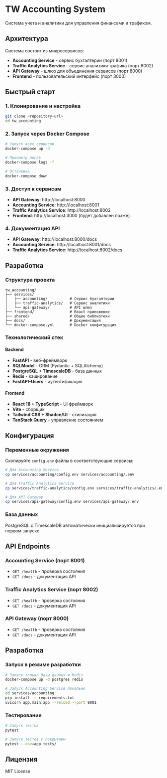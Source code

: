 # TW Accounting System

Система учета и аналитики для управления финансами и трафиком.

## Архитектура

Система состоит из микросервисов:
- **Accounting Service** - сервис бухгалтерии (порт 8001)
- **Traffic Analytics Service** - сервис аналитики трафика (порт 8002)
- **API Gateway** - шлюз для объединения сервисов (порт 8000)
- **Frontend** - пользовательский интерфейс (порт 3000)

## Быстрый старт

### 1. Клонирование и настройка

```bash
git clone <repository-url>
cd tw_accounting
```

### 2. Запуск через Docker Compose

```bash
# Запуск всех сервисов
docker-compose up -d

# Просмотр логов
docker-compose logs -f

# Остановка
docker-compose down
```

### 3. Доступ к сервисам

- **API Gateway**: http://localhost:8000
- **Accounting Service**: http://localhost:8001
- **Traffic Analytics Service**: http://localhost:8002
- **Frontend**: http://localhost:3000 (будет добавлен позже)

### 4. Документация API

- **API Gateway**: http://localhost:8000/docs
- **Accounting Service**: http://localhost:8001/docs
- **Traffic Analytics Service**: http://localhost:8002/docs

## Разработка

### Структура проекта

```
tw_accounting/
├── services/
│   ├── accounting/          # Сервис бухгалтерии
│   ├── traffic-analytics/   # Сервис аналитики
│   └── api-gateway/         # API шлюз
├── frontend/                # React приложение
├── shared/                  # Общие библиотеки
├── docs/                    # Документация
└── docker-compose.yml       # Docker конфигурация
```

### Технологический стек

#### Backend
- **FastAPI** - веб-фреймворк
- **SQLModel** - ORM (Pydantic + SQLAlchemy)
- **PostgreSQL + TimescaleDB** - база данных
- **Redis** - кэширование
- **FastAPI-Users** - аутентификация

#### Frontend
- **React 18 + TypeScript** - UI фреймворк
- **Vite** - сборщик
- **Tailwind CSS + Shadcn/UI** - стилизация
- **TanStack Query** - управление состоянием

## Конфигурация

### Переменные окружения

Скопируйте `config.env` файлы в соответствующие сервисы:

```bash
# Для Accounting Service
cp services/accounting/config.env services/accounting/.env

# Для Traffic Analytics Service
cp services/traffic-analytics/config.env services/traffic-analytics/.env

# Для API Gateway
cp services/api-gateway/config.env services/api-gateway/.env
```

### База данных

PostgreSQL с TimescaleDB автоматически инициализируется при первом запуске.

## API Endpoints

### Accounting Service (порт 8001)

- `GET /health` - проверка состояния
- `GET /docs` - документация API

### Traffic Analytics Service (порт 8002)

- `GET /health` - проверка состояния
- `GET /docs` - документация API

### API Gateway (порт 8000)

- `GET /health` - проверка состояния
- `GET /docs` - документация API

## Разработка

### Запуск в режиме разработки

```bash
# Запуск только базы данных и Redis
docker-compose up -d postgres redis

# Запуск Accounting Service локально
cd services/accounting
pip install -r requirements.txt
uvicorn app.main:app --reload --port 8001
```

### Тестирование

```bash
# Запуск тестов
pytest

# Запуск тестов с покрытием
pytest --cov=app tests/
```

## Лицензия

MIT License
